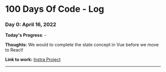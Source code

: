 # 100 Days Of Code - Log

### Day 0: April 16, 2022

**Today's Progress**: -

**Thoughts:** We would to complete the state concept in Vue before we move to React!

**Link to work:** [Instra Project](https://github.com/AdaBrain/instra)

---